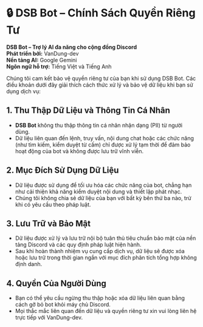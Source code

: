 # 🔒 DSB Bot – Chính Sách Quyền Riêng Tư

**DSB Bot – Trợ lý AI đa năng cho cộng đồng Discord**  
**Phát triển bởi:** VanDung-dev  
**Nền tảng AI:** Google Gemini  
**Ngôn ngữ hỗ trợ:** Tiếng Việt và Tiếng Anh

Chúng tôi cam kết bảo vệ quyền riêng tư của bạn khi sử dụng DSB Bot. Các điều khoản dưới đây giải thích cách thức xử lý và bảo vệ dữ liệu khi bạn sử dụng dịch vụ:

## 1. Thu Thập Dữ Liệu và Thông Tin Cá Nhân
- **DSB Bot** không thu thập thông tin cá nhân nhận dạng (PII) từ người dùng.
- Dữ liệu liên quan đến lệnh, truy vấn, nội dung chat hoặc các chức năng (như tìm kiếm, kiểm duyệt từ cấm) chỉ được xử lý tạm thời để đảm bảo hoạt động của bot và không được lưu trữ vĩnh viễn.

## 2. Mục Đích Sử Dụng Dữ Liệu
- Dữ liệu được sử dụng để tối ưu hóa các chức năng của bot, chẳng hạn như cải thiện khả năng kiểm duyệt nội dung và thiết lập phát nhạc.
- Chúng tôi không chia sẻ dữ liệu của bạn với bất kỳ bên thứ ba nào, trừ khi có yêu cầu theo pháp luật.

## 3. Lưu Trữ và Bảo Mật
- Dữ liệu được xử lý và lưu trữ nội bộ tuân thủ tiêu chuẩn bảo mật của nền tảng Discord và các quy định pháp luật hiện hành.
- Sau khi hoàn thành nhiệm vụ cung cấp dịch vụ, dữ liệu sẽ được xóa hoặc lưu trữ trong thời gian ngắn với mục đích phân tích tổng hợp không định danh.

## 4. Quyền Của Người Dùng
- Bạn có thể yêu cầu ngừng thu thập hoặc xóa dữ liệu liên quan bằng cách gỡ bỏ bot khỏi máy chủ Discord.
- Mọi thắc mắc liên quan đến dữ liệu và quyền riêng tư xin vui lòng liên hệ trực tiếp với VanDung-dev.
